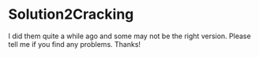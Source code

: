 # Solution2Cracking
I did them quite a while ago and some may not be the right version. Please tell me if you find any problems. Thanks!
